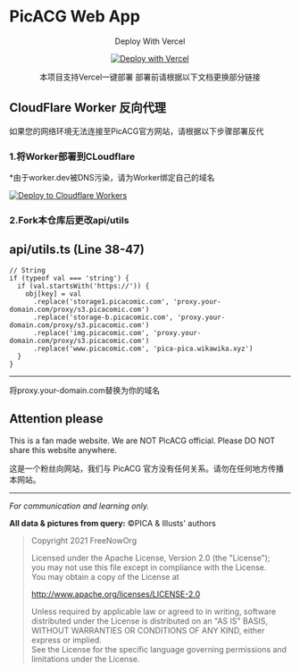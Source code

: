 # PicACG Web App

<div align="center">

Deploy With Vercel

[![Deploy with Vercel](https://vercel.com/button)](https://vercel.com/new/clone?repository-url=https%3A%2F%2Fgithub.com%2FHanze-C%2FPicaComicNow&demo-title=PicACG%20Web%20App&demo-url=https%3A%2F%2Fpica-comic-now-zh.vercel.app)

本项目支持Vercel一键部署
部署前请根据以下文档更换部分链接

</div>

## CloudFlare Worker 反向代理

如果您的网络环境无法连接至PicACG官方网站，请根据以下步骤部署反代

### 1.将Worker部署到CLoudflare

*由于worker.dev被DNS污染，请为Worker绑定自己的域名

  <p>
    <a href="https://deploy.workers.cloudflare.com/?url=https://github.com/Hanze-C/Proxy-CF">
      <img src="https://deploy.workers.cloudflare.com/button" alt="Deploy to Cloudflare Workers"/>
    </a>
  </p>

### 2.Fork本仓库后更改api/utils

api/utils.ts (Line 38-47)
---
    // String
    if (typeof val === 'string') {
      if (val.startsWith('https://')) {
        obj[key] = val
          .replace('storage1.picacomic.com', 'proxy.your-domain.com/proxy/s3.picacomic.com')
          .replace('storage-b.picacomic.com', 'proxy.your-domain.com/proxy/s3.picacomic.com')
          .replace('img.picacomic.com', 'proxy.your-domain.com/proxy/s3.picacomic.com')
          .replace('www.picacomic.com', 'pica-pica.wikawika.xyz')
      }
    }
---
将proxy.your-domain.com替换为你的域名

## Attention please

This is a fan made website. We are NOT PicACG official. Please DO NOT share this website anywhere.

这是一个粉丝向网站，我们与 PicACG 官方没有任何关系。请勿在任何地方传播本网站。

---

_For communication and learning only._

**All data & pictures from query:** &copy;PICA & Illusts' authors

> Copyright 2021 FreeNowOrg
>
> Licensed under the Apache License, Version 2.0 (the "License");<br>
> you may not use this file except in compliance with the License.<br>
> You may obtain a copy of the License at
>
> http://www.apache.org/licenses/LICENSE-2.0
>
> Unless required by applicable law or agreed to in writing, software<br>
> distributed under the License is distributed on an "AS IS" BASIS,<br>
> WITHOUT WARRANTIES OR CONDITIONS OF ANY KIND, either express or implied.<br>
> See the License for the specific language governing permissions and<br>
> limitations under the License.

